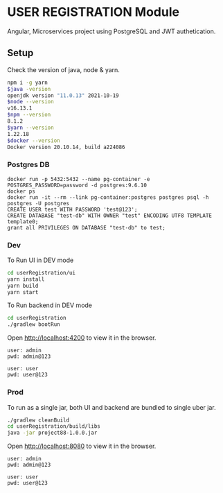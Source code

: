 
# USER REGISTRATION Module

Angular, Microservices project using PostgreSQL and JWT authetication.

## Setup

Check the version of java, node & yarn.

```bash
npm i -g yarn
$java -version
openjdk version "11.0.13" 2021-10-19
$node --version
v16.13.1
$npm --version
8.1.2
$yarn --version
1.22.18
$docker --version
Docker version 20.10.14, build a224086

```

### Postgres DB

```
docker run -p 5432:5432 --name pg-container -e POSTGRES_PASSWORD=password -d postgres:9.6.10
docker ps
docker run -it --rm --link pg-container:postgres postgres psql -h postgres -U postgres
CREATE USER test WITH PASSWORD 'test@123';
CREATE DATABASE "test-db" WITH OWNER "test" ENCODING UTF8 TEMPLATE template0;
grant all PRIVILEGES ON DATABASE "test-db" to test;
```

### Dev

To Run UI in DEV mode

```bash
cd userRegistration/ui
yarn install
yarn build
yarn start
```

To Run backend in DEV mode

```bash
cd userRegistration
./gradlew bootRun
```

Open [http://localhost:4200](http://localhost:4200) to view it in the browser.

```
user: admin
pwd: admin@123

user: user
pwd: user@123
```

### Prod
To run as a single jar, both UI and backend are bundled to single uber jar.

```bash
./gradlew cleanBuild
cd userRegistration/build/libs
java -jar project88-1.0.0.jar
```

Open [http://localhost:8080](http://localhost:8080) to view it in the browser.

```
user: admin
pwd: admin@123

user: user
pwd: user@123
```

